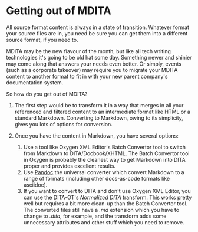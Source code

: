 # Getting out of MDITA

All source format content is always in a state of transition. Whatever format your source files are in, you need be sure you can get them into a different source format, if you need to.

MDITA may be the new flavour of the month, but like all tech writing technologies it's going to be old hat some day. Something newer and shinier may come along that answers your needs even better. Or simply, events (such as a corporate takeover) may require you to migrate your MDITA content to another format to fit in with your new parent company's documentation system.

So how do you get out of MDITA?  

1. The first step would be to transform it in a way that merges in all your referenced and filtered content to an intermediate format like HTML or a standard Markdown. Converting to Markdown, owing to its simplicity, gives you lots of options for conversion.
1. Once you have the content in Markdown, you have several options:

    1. Use a tool like Oxygen XML Editor's Batch Convertor tool to switch from Markdown to DITA/Docbook/XHTML. The Batch Convertor tool in Oxygen is probably the cleanest way to get Markdown into DITA proper and provides excellent results.
    2. Use [Pandoc](https://pandoc.org/) the universal converter which convert Markdown to a range of formats (including other docs-as-code formats like asciidoc).
    3. If you want to convert to DITA and don't use Oxygen XML Editor, you can use the DITA-OT's *Normalized DITA* transform. This works pretty well but requires a bit more clean-up than the Batch Convertor tool. The converted files still have a *.md* extension which you have to change to *.dita*, for example, and the transform adds some unnecessary attributes and other stuff which you need to remove.
